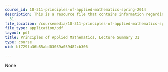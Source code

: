 ```yaml
---
course_id: 18-311-principles-of-applied-mathematics-spring-2014
description: This is a resource file that contains information regarding lecture summary
  31.
file_location: /coursemedia/18-311-principles-of-applied-mathematics-spring-2014/bf729fa36b85abd03039a039482cb306_MIT18_311S14_Lecture31.pdf
file_type: application/pdf
layout: pdf
title: Principles of Applied Mathematics, Lecture Summary 31
type: course
uid: bf729fa36b85abd03039a039482cb306

---
```

None